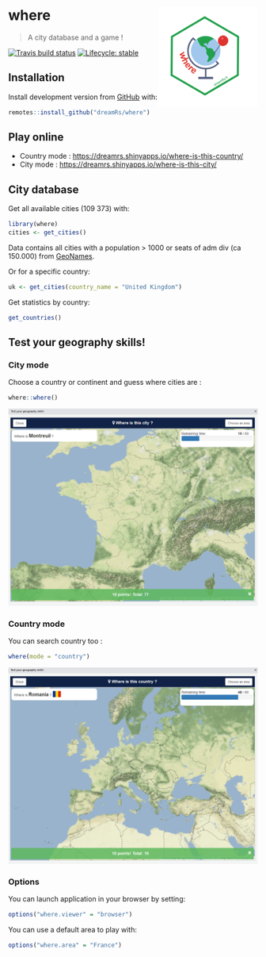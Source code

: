 # where <img src="man/figures/logo_where.png" width=200 align="right" />

> A city database and a game !

<!-- badges: start -->
[![Travis build status](https://travis-ci.org/dreamRs/where.svg?branch=master)](https://travis-ci.org/dreamRs/where)
[![Lifecycle: stable](https://img.shields.io/badge/lifecycle-stable-brightgreen.svg)](https://www.tidyverse.org/lifecycle/#stable)
<!-- badges: end -->


## Installation

Install development version from [GitHub](https://github.com/) with:

``` r
remotes::install_github("dreamRs/where")
```


## Play online

* Country mode : https://dreamrs.shinyapps.io/where-is-this-country/
* City mode : https://dreamrs.shinyapps.io/where-is-this-city/


## City database

Get all available cities (109 373) with:

``` r
library(where)
cities <- get_cities()
```

Data contains all cities with a population > 1000 or seats of adm div (ca 150.000) from [GeoNames](http://www.geonames.org/export/).


Or for a specific country:

```r
uk <- get_cities(country_name = "United Kingdom")
```


Get statistics by country:

```r
get_countries()
```


## Test your geography skills!

### City mode

Choose a country or continent and guess where cities are :

``` r
where::where()
```

![](img/where-city.png)



### Country mode

You can search country too :

```r
where(mode = "country")
```

![](img/where-country.png)



### Options

You can launch application in your browser by setting:

```r
options("where.viewer" = "browser")
```

You can use a default area to play with:

```r
options("where.area" = "France")
```


